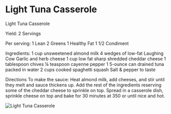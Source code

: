 # Light Tuna Casserole

Light Tuna Casserole

Yield:
2 Servings

Per serving:
1 Lean
2 Greens
1 Healthy Fat
1 1/2 Condiment

Ingredients:
1 cup unsweetened almond milk 
4 wedges of low-fat Laughing Cow Garlic and herb cheese 
1 cup low fat sharp shredded cheddar cheese 
1 tablespoon chives
¼ teaspoon cayenne pepper 
1 5-ounce can drained tuna packed in water 
2 cups cooked spaghetti squash 
Salt & pepper to taste

Directions
To make the sauce: 
Heat almond milk, add cheeses, and stir until they melt and sauce thickens up. Add the rest of the ingredients reserving some of the cheddar cheese to sprinkle on top. Spread in a casserole dish, sprinkle cheese on top and bake for 30 minutes at 350 or until nice and hot.

![Light Tuna Casserole](/images/Light%20Tuna%20Casserole.png)

